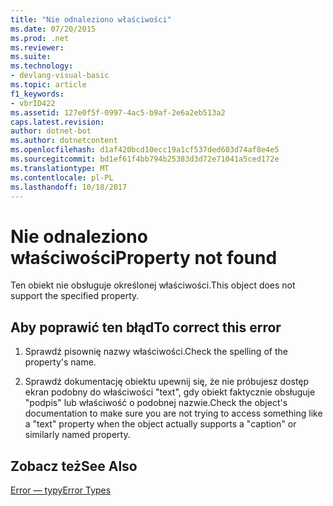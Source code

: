 ```yaml
---
title: "Nie odnaleziono właściwości"
ms.date: 07/20/2015
ms.prod: .net
ms.reviewer: 
ms.suite: 
ms.technology:
- devlang-visual-basic
ms.topic: article
f1_keywords:
- vbrID422
ms.assetid: 127e0f5f-0997-4ac5-b9af-2e6a2eb513a2
caps.latest.revision: 
author: dotnet-bot
ms.author: dotnetcontent
ms.openlocfilehash: d1af420bcd10ecc19a1cf537ded603d74af8e4e5
ms.sourcegitcommit: bd1ef61f4bb794b25383d3d72e71041a5ced172e
ms.translationtype: MT
ms.contentlocale: pl-PL
ms.lasthandoff: 10/18/2017
---
```

# <a name="property-not-found"></a><span data-ttu-id="c8336-102">Nie odnaleziono właściwości</span><span class="sxs-lookup"><span data-stu-id="c8336-102">Property not found</span></span>
<span data-ttu-id="c8336-103">Ten obiekt nie obsługuje określonej właściwości.</span><span class="sxs-lookup"><span data-stu-id="c8336-103">This object does not support the specified property.</span></span>  
  
## <a name="to-correct-this-error"></a><span data-ttu-id="c8336-104">Aby poprawić ten błąd</span><span class="sxs-lookup"><span data-stu-id="c8336-104">To correct this error</span></span>  
  
1.  <span data-ttu-id="c8336-105">Sprawdź pisownię nazwy właściwości.</span><span class="sxs-lookup"><span data-stu-id="c8336-105">Check the spelling of the property's name.</span></span>  
  
2.  <span data-ttu-id="c8336-106">Sprawdź dokumentację obiektu upewnij się, że nie próbujesz dostęp ekran podobny do właściwości "text", gdy obiekt faktycznie obsługuje "podpis" lub właściwość o podobnej nazwie.</span><span class="sxs-lookup"><span data-stu-id="c8336-106">Check the object's documentation to make sure you are not trying to access something like a "text" property when the object actually supports a "caption" or similarly named property.</span></span>  
  
## <a name="see-also"></a><span data-ttu-id="c8336-107">Zobacz też</span><span class="sxs-lookup"><span data-stu-id="c8336-107">See Also</span></span>  
 [<span data-ttu-id="c8336-108">Error — typy</span><span class="sxs-lookup"><span data-stu-id="c8336-108">Error Types</span></span>](../../../visual-basic/programming-guide/language-features/error-types.md)
